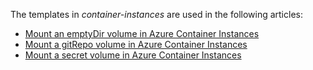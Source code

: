 The templates in _container-instances_ are used in the following articles:

- [Mount an emptyDir volume in Azure Container Instances](https://docs.microsoft.com/azure/container-instances/container-instances-volume-emptydir)
- [Mount a gitRepo volume in Azure Container Instances](https://docs.microsoft.com/azure/container-instances/container-instances-volume-gitrepo)
- [Mount a secret volume in Azure Container Instances](https://docs.microsoft.com/azure/container-instances/container-instances-volume-secret)
